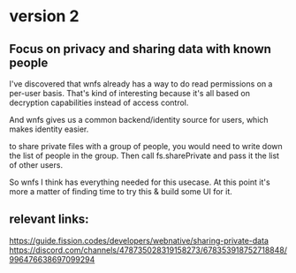 # version 2

## Focus on privacy and sharing data with known people

I've discovered that wnfs already has a way to do read permissions on a per-user basis. That's kind of interesting because it's all based on decryption capabilities instead of access control.

And wnfs gives us a common backend/identity source for users, which makes identity easier.

to share private files with a group of people, you would need to write down the list of people in the group. Then call fs.sharePrivate and pass it the list of other users.

So wnfs I think has everything needed for this usecase. At this point it's more a matter of finding time to try this & build some UI for it.

## relevant links:

https://guide.fission.codes/developers/webnative/sharing-private-data
https://discord.com/channels/478735028319158273/678353918752718848/996476638697099294
